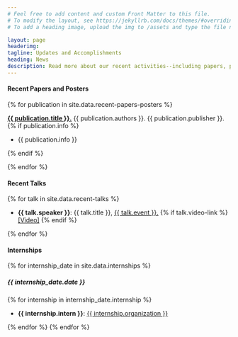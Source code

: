 ```yaml
---
# Feel free to add content and custom Front Matter to this file.
# To modify the layout, see https://jekyllrb.com/docs/themes/#overriding-theme-defaults
# To add a heading image, upload the img to /assets and type the file name + extension into "headerimg"

layout: page
headerimg: 
tagline: Updates and Accomplishments
heading: News
description: Read more about our recent activities--including papers, posters, talks, and internships.
---
```

<!-- .recent_papers_posters -->
<div class="container">
    <div class="row mb-5">
        <div class="col">
            <h4 class="mb-4">Recent Papers and Posters</h4>
            {% for publication in site.data.recent-papers-posters %}
            <p><B><a href="{{ publication.link}}">{{ publication.title }}.</a></B> {{ publication.authors }}. {{ publication.publisher }}.
                {% if publication.info %}
            <ul><li>{{ publication.info }}</li></ul>
                {% endif %}
            </p>{% endfor %}
        </div>
    </div>
</div>
<!-- /.recent_papers_posters -->
<!-- .recent_talks -->
<div class="container">
    <div class="row mb-5">
        <div class="col">
            <h4 class="mb-4">Recent Talks</h4>
            {% for talk in site.data.recent-talks %}
            <ul>
                <li>
                    <B>{{ talk.speaker }}</B>: {{ talk.title }}, <a href="{{ talk.link}}">{{ talk.event }}.</a> 
                        {% if talk.video-link %}
                    <a href="{{ talk.video-link }}">[Video]</a>
                        {% endif %}
                </li>
            </ul>
            {% endfor %}
        </div>
    </div>
</div>
<!-- /.recent_talks -->
<!-- .internships -->
<div class="container">
    <div class="row mb-5">
        <div class="col">
            <h4 class="mb-4">Internships</h4>
            {% for internship_date in site.data.internships %}
                <h5 class="mb-4">{{ internship_date.date }}</h5>
                    {% for internship in internship_date.internship %}
                        <ul class="mb-4">
                            <li><B>{{ internship.intern }}</B>: <a href="{{ internship.org-link}}">{{ internship.organization }}</a></li>
                        </ul>
                    {% endfor %}
            {% endfor %}
        </div>
    </div>
</div>
<!-- /.internships -->